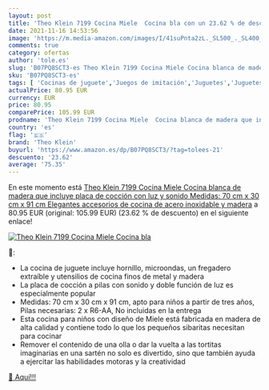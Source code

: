 ```yaml
---
layout: post
title: 'Theo Klein 7199 Cocina Miele  Cocina bla con un 23.62 % de descuento'
date: 2021-11-16 14:53:56
image: 'https://m.media-amazon.com/images/I/41suPnta2zL._SL500_._SL400_.jpg'
comments: true
category: ofertas
author: 'tole.es'
slug: 'B07PQ8SCT3-es Theo Klein 7199 Cocina Miele Cocina blanca de madera que...'
sku: 'B07PQ8SCT3-es'
tags: [ 'Cocinas de juguete','Juegos de imitación','Juguetes','Juguetes de cocina','Juguetes y juegos','klein','theo','theo klein', ]
actualPrice: 80.95 EUR
currency: EUR
price: 80.95
comparePrice: 105.99 EUR
prodname: 'Theo Klein 7199 Cocina Miele  Cocina blanca de madera que incluye placa de cocción con luz y sonido  Medidas: 70 cm x 30 cm x 91 cm  Elegantes accesorios de cocina de acero inoxidable y madera'
country: 'es'
flag: '🇪🇸'
brand: 'Theo Klein'
buyurl: 'https://www.amazon.es/dp/B07PQ8SCT3/?tag=tolees-21'
descuento: '23.62'
average: '75.35'
---
```


En este momento está [Theo Klein 7199 Cocina Miele  Cocina blanca de madera que incluye placa de cocción con luz y sonido  Medidas: 70 cm x 30 cm x 91 cm  Elegantes accesorios de cocina de acero inoxidable y madera](https://www.amazon.es/dp/B07PQ8SCT3/?tag=tolees-21) a 80.95 EUR (original: 105.99 EUR) (23.62 %  de descuento) en el siguiente enlace!

[![Theo Klein 7199 Cocina Miele  Cocina bla](https://m.media-amazon.com/images/I/41suPnta2zL._SL500_._SL400_.jpg)](https://www.amazon.es/dp/B07PQ8SCT3/?tag=tolees-21)

🔎:

- La cocina de juguete incluye hornillo, microondas, un fregadero extraíble y utensilios de cocina finos de metal y madera
- La placa de cocción a pilas con sonido y doble función de luz es especialmente popular
- Medidas: 70 cm x 30 cm x 91 cm, apto para niños a partir de tres años, Pilas necesarias: 2 x R6-AA, No incluidas en la entrega
- Esta cocina para niños con diseño de Miele está fabricada en madera de alta calidad y contiene todo lo que los pequeños sibaritas necesitan para cocinar
- Remover el contenido de una olla o dar la vuelta a las tortitas imaginarias en una sartén no solo es divertido, sino que también ayuda a ejercitar las habilidades motoras y la creatividad

[🛒 Aquí!!!](https://www.amazon.es/dp/B07PQ8SCT3/?tag=tolees-21)
